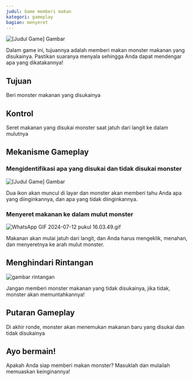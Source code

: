 ```yaml
---
judul: Game memberi makan
kategori: gameplay
bagian: menyeret
---
```

![[Judul Game] Gambar](https://help.Studycat.com/hc/article_attachments/34827003977625)

Dalam game ini, tujuannya adalah memberi makan monster makanan yang disukainya. Pastikan suaranya menyala sehingga Anda dapat mendengar apa yang dikatakannya!

## Tujuan

Beri monster makanan yang disukainya

## Kontrol

Seret makanan yang disukai monster saat jatuh dari langit ke dalam mulutnya

## Mekanisme Gameplay

### Mengidentifikasi apa yang disukai dan tidak disukai monster

![[Judul Game] Gambar](https://help.Studycat.com/hc/article_attachments/34827003977625)

Dua ikon akan muncul di layar dan monster akan memberi tahu Anda apa yang diinginkannya, dan apa yang tidak diinginkannya.

### Menyeret makanan ke dalam mulut monster

![WhatsApp GIF 2024-07-12 pukul 16.03.49.gif](https://help.Studycat.com/hc/article_attachments/34976665858457)

Makanan akan mulai jatuh dari langit, dan Anda harus mengeklik, menahan, dan menyeretnya ke arah mulut monster.

## Menghindari Rintangan

![gambar rintangan](https://help.Studycat.com/hc/article_attachments/34826992367897)

Jangan memberi monster makanan yang tidak disukainya, jika tidak, monster akan memuntahkannya!

## Putaran Gameplay

Di akhir ronde, monster akan menemukan makanan baru yang disukai dan tidak disukainya

## Ayo bermain!

Apakah Anda siap memberi makan monster? Masuklah dan mulailah memuaskan keinginannya!
